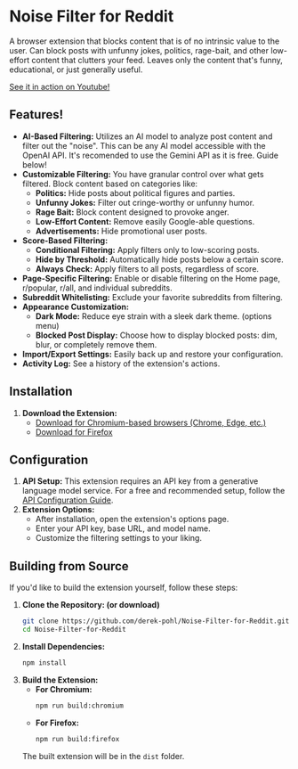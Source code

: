 # Noise Filter for Reddit

A browser extension that blocks content that is of no intrinsic value to the user. Can block posts with unfunny jokes, politics, rage-bait, and other low-effort content that clutters your feed. Leaves only the content that's funny, educational, or just generally useful.

[See it in action on Youtube!](https://www.youtube.com/watch?v=BHRG-Ev8RvI)

## Features!

- **AI-Based Filtering:** Utilizes an AI model to analyze post content and filter out the "noise". This can be any AI model accessible with the OpenAI API. It's recomended to use the Gemini API as it is free. Guide below!
- **Customizable Filtering:** You have granular control over what gets filtered. Block content based on categories like:
    - **Politics:** Hide posts about political figures and parties.
    - **Unfunny Jokes:** Filter out cringe-worthy or unfunny humor.
    - **Rage Bait:** Block content designed to provoke anger.
    - **Low-Effort Content:** Remove easily Google-able questions.
    - **Advertisements:** Hide promotional user posts.
- **Score-Based Filtering:**
    - **Conditional Filtering:** Apply filters only to low-scoring posts.
    - **Hide by Threshold:** Automatically hide posts below a certain score.
    - **Always Check:** Apply filters to all posts, regardless of score.
- **Page-Specific Filtering:** Enable or disable filtering on the Home page, r/popular, r/all, and individual subreddits.
- **Subreddit Whitelisting:** Exclude your favorite subreddits from filtering.
- **Appearance Customization:**
    - **Dark Mode:** Reduce eye strain with a sleek dark theme. (options menu)
    - **Blocked Post Display:** Choose how to display blocked posts: dim, blur, or completely remove them.
- **Import/Export Settings:** Easily back up and restore your configuration.
- **Activity Log:** See a history of the extension's actions.

## Installation

1.  **Download the Extension:**
    *   [Download for Chromium-based browsers (Chrome, Edge, etc.)](https://chromewebstore.google.com/detail/noise-filter-for-reddit/adddebckckijpfbbggfjbohakfifaicf)
    *   [Download for Firefox](https://addons.mozilla.org/en-US/firefox/addon/noise-filter-for-reddit/)

## Configuration

1.  **API Setup:** This extension requires an API key from a generative language model service. For a free and recommended setup, follow the [API Configuration Guide](https://raw.githubusercontent.com/derek-pohl/Noise-Filter-for-Reddit/main/APIConfigGuide.md).
2.  **Extension Options:**
    *   After installation, open the extension's options page.
    *   Enter your API key, base URL, and model name.
    *   Customize the filtering settings to your liking.

## Building from Source

If you'd like to build the extension yourself, follow these steps:

1.  **Clone the Repository: (or download)**
    ```bash
    git clone https://github.com/derek-pohl/Noise-Filter-for-Reddit.git
    cd Noise-Filter-for-Reddit
    ```
2.  **Install Dependencies:**
    ```bash
    npm install
    ```
3.  **Build the Extension:**
    *   **For Chromium:**
        ```bash
        npm run build:chromium
        ```
    *   **For Firefox:**
        ```bash
        npm run build:firefox
        ```
    The built extension will be in the `dist` folder.